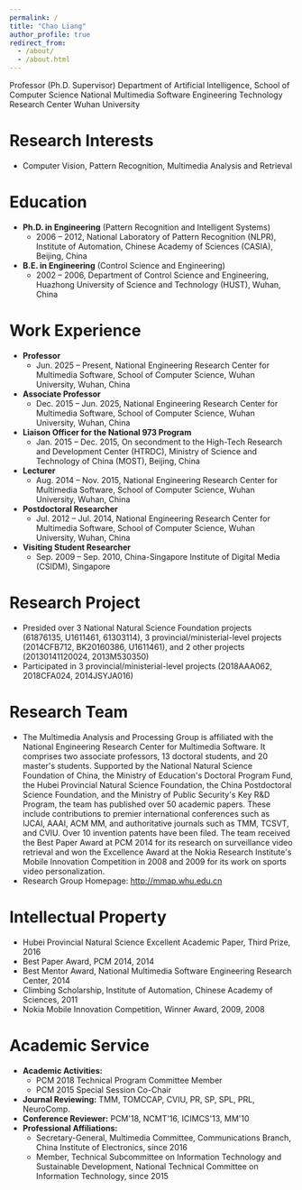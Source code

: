 ```yaml
---
permalink: /
title: "Chao Liang"
author_profile: true
redirect_from: 
  - /about/
  - /about.html
---
```


Professor (Ph.D. Supervisor)
Department of Artificial Intelligence, School of Computer Science
National Multimedia Software Engineering Technology Research Center
Wuhan University

**Research Interests**
======

 - Computer Vision, Pattern Recognition, Multimedia Analysis and Retrieval

  
**Education**
======

  - **Ph.D. in Engineering** (Pattern Recognition and Intelligent Systems)
    - 2006 – 2012, National Laboratory of Pattern Recognition (NLPR), Institute of Automation, Chinese Academy of Sciences (CASIA), Beijing, China
  - **B.E. in Engineering** (Control Science and Engineering)
    - 2002 – 2006, Department of Control Science and Engineering, Huazhong University of Science and Technology (HUST), Wuhan, China

**Work Experience**
======  
  - **Professor**
    - Jun. 2025 – Present, National Engineering Research Center for Multimedia Software, School of Computer Science, Wuhan University, Wuhan, China
  - **Associate Professor**
    - Dec. 2015 – Jun. 2025, National Engineering Research Center for Multimedia Software, School of Computer Science, Wuhan University, Wuhan, China
  - **Liaison Officer for the National 973 Program**
    - Jan. 2015 – Dec. 2015, On secondment to the High-Tech Research and Development Center (HTRDC), Ministry of Science and Technology of China (MOST), Beijing, China
  - **Lecturer**
    - Aug. 2014 – Nov. 2015, National Engineering Research Center for Multimedia Software, School of Computer Science, Wuhan University, Wuhan, China
  - **Postdoctoral Researcher**
    - Jul. 2012 – Jul. 2014, National Engineering Research Center for Multimedia Software, School of Computer Science, Wuhan University, Wuhan, China
  - **Visiting Student Researcher**
    - Sep. 2009 – Sep. 2010, China-Singapore Institute of Digital Media (CSIDM), Singapore

**Research Project**
======
  - Presided over 3 National Natural Science Foundation projects (61876135, U1611461, 61303114), 3 provincial/ministerial-level projects (2014CFB712, BK20160386, U1611461), and 2 other projects (20130141120024, 2013M530350)
  - Participated in 3 provincial/ministerial-level projects (2018AAA062, 2018CFA024, 2014JSYJA016)

**Research Team**
======
- The Multimedia Analysis and Processing Group is affiliated with the National Engineering Research Center for Multimedia Software. It comprises two associate professors, 13 doctoral students, and 20 master's students. Supported by the National Natural Science Foundation of China, the Ministry of Education's Doctoral Program Fund, the Hubei Provincial Natural Science Foundation, the China Postdoctoral Science Foundation, and the Ministry of Public Security's Key R&D Program, the team has published over 50 academic papers. These include contributions to premier international conferences such as IJCAI, AAAI, ACM MM, and authoritative journals such as TMM, TCSVT, and CVIU. Over 10 invention patents have been filed. The team received the Best Paper Award at PCM 2014 for its research on surveillance video retrieval and won the Excellence Award at the Nokia Research Institute's Mobile Innovation Competition in 2008 and 2009 for its work on sports video personalization.
- Research Group Homepage: http://mmap.whu.edu.cn       


**Intellectual Property**
======
  - Hubei Provincial Natural Science Excellent Academic Paper, Third Prize, 2016
  - Best Paper Award, PCM 2014, 2014
  - Best Mentor Award, National Multimedia Software Engineering Research Center, 2014
  - Climbing Scholarship, Institute of Automation, Chinese Academy of Sciences, 2011
  - Nokia Mobile Innovation Competition, Winner Award, 2009, 2008


**Academic Service**
======
  - **Academic Activities:**
    - PCM 2018 Technical Program Committee Member
    - PCM 2015 Special Session Co-Chair
  - **Journal Reviewing:** TMM, TOMCCAP, CVIU, PR, SP, SPL, PRL, NeuroComp.
  - **Conference Reviewer:** PCM'18, NCMT'16, ICIMCS'13, MM'10
  - **Professional Affiliations:**
    - Secretary-General, Multimedia Committee, Communications Branch, China Institute of Electronics, since 2016
    - Member, Technical Subcommittee on Information Technology and Sustainable Development, National Technical Committee on Information Technology, since 2015
